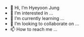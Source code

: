 - 👋 Hi, I’m Hyeyoon Jung
- 👀 I’m interested in ...
- 🌱 I’m currently learning ...
- 💞️ I’m looking to collaborate on ...
- 📫 How to reach me ...

<!---
jjsljhyu/jjsljhyu is a ✨ special ✨ repository because its `README.md` (this file) appears on your GitHub profile.
You can click the Preview link to take a look at your changes.
--->

